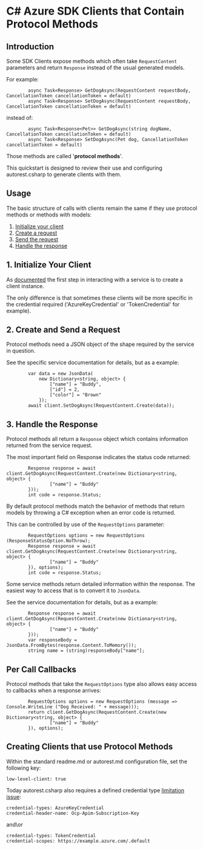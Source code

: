 # C# Azure SDK Clients that Contain Protocol Methods

## Introduction

Some SDK Clients expose methods which often take `RequestContent` parameters and return `Response` instead of the usual generated models.

For example:

```
        async Task<Response> GetDogAsync(RequestContent requestBody, CancellationToken cancellationToken = default)
        async Task<Response> SetDogAsync(RequestContent requestBody, CancellationToken cancellationToken = default)
```

instead of:
```
        async Task<Response<Pet>> GetDogAsync(string dogName, CancellationToken cancellationToken = default)
        async Task<Response> SetDogAsync(Pet dog, CancellationToken cancellationToken = default)
```

Those methods are called '**protocol methods**'. 

This quickstart is designed to review their use and configuring autorest.csharp to generate clients with them.

## Usage

The basic structure of calls with clients remain the same if they use protocol methods or methods with models:

1. [Initialize your client](#1-initialize-your-client "Initialize Your Client")
2. [Create a request](#2-create-a-request "Create a Request")
3. [Send the request](#3-send-the-request "Send the Request")
4. [Handle the response](#4-handle-the-response "Handle the Response")

## 1. Initialize Your Client

As [documented][initializing] the first step in interacting with a service is to create a client instance. 

The only difference is that sometimes these clients will be more specific in the credential required ('AzureKeyCredential' or 'TokenCredential' for example).

## 2. Create and Send a Request

Protocol methods need a JSON object of the shape required by the service in question.

See the specific service documentation for details, but as a example:

```
        var data = new JsonData(
            new Dictionary<string, object> {
                ["name"] = "Buddy",
                ["id"] = 2,
                ["color"] = "Brown"
            });
        await client.SetDogAsync(RequestContent.Create(data));
```

## 3. Handle the Response

Protocol methods all return a `Response` object which contains information returned from the service request. 

The most important field on Response indicates the status code returned:

```
        Response response = await client.GetDogAsync(RequestContent.Create(new Dictionary<string, object> {
                ["name"] = "Buddy"
        }));
        int code = response.Status;
```

By default protocol methods match the behavior of methods that return models by throwing a C# exception when an error code is returned.

This can be controlled by use of the `RequestOptions` parameter:

```
        RequestOptions options = new RequestOptions (ResponseStatusOption.NoThrow);
        Response response = await client.GetDogAsync(RequestContent.Create(new Dictionary<string, object> {
                ["name"] = "Buddy"
        }), options);
        int code = response.Status;
```

Some service methods return detailed information within the response. The easiest way to access that is to convert it to `JsonData`.

See the service documentation for details, but as a example:

```
        Response response = await client.GetDogAsync(RequestContent.Create(new Dictionary<string, object> {
                ["name"] = "Buddy"
        }));
        var responseBody = JsonData.FromBytes(response.Content.ToMemory());
        string name = (string)responseBody["name"];
```

## Per Call Callbacks

Protocol methods that take the `RequestOptions` type also allows easy access to callbacks when a response arrives:

```
        RequestOptions options = new RequestOptions (message => Console.WriteLine ("Dog Received: " + message)));
        return client.GetDogAsync(RequestContent.Create(new Dictionary<string, object> {
                ["name"] = "Buddy"
        }), options);
```

## Creating Clients that use Protocol Methods

Within the standard readme.md or autorest.md configuration file, set the following key:

```
low-level-client: true
```

Today autorest.csharp also requires a defined credential type [limitation issue](https://github.com/Azure/autorest.csharp/issues/1221):

```
credential-types: AzureKeyCredential
credential-header-name: Ocp-Apim-Subscription-Key
```
and\or
```
credential-types: TokenCredential
credential-scopes: https://example.azure.com/.default
```

<!-- LINKS -->
[initializing]: ./client/initializing.md
